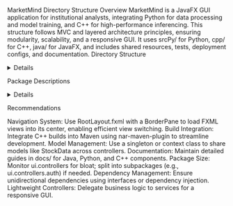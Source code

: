 MarketMind Directory Structure
Overview
MarketMind is a JavaFX GUI application for institutional analysts, integrating Python for data processing and model training, and C++ for high-performance inferencing. This structure follows MVC and layered architecture principles, ensuring modularity, scalability, and a responsive GUI. It uses srcPy/ for Python, cpp/ for C++, java/ for JavaFX, and includes shared resources, tests, deployment configs, and documentation.
Directory Structure
<details>
<pre>
MarketMind/
├── pom.xml                         # Maven configuration for Java dependencies and C++ build integration using nar-maven-plugin
├── README.md                       # Project overview, setup instructions, and usage guide
├── LICENSE                         # License information for the project
├── .gitattributes                  # Git file attributes to manage line endings and diffs
├── .gitignore                      # Git ignore rules for build artifacts, IDE files, and temporary files
├── VERSION.md                      # Tracks project version and release notes
├── pytest.ini                      # Configures pytest for Python unit tests
├── srcPy/                          # Python 3.9+ scripts for data pipeline, machine learning, and trading
│   ├── __init__.py                 # Initializes srcPy as a Python package
│   ├── data/                       # Handles data loading and preprocessing
│   │   ├── __init__.py             # Initializes data as a Python package
│   │   ├── alternative_data.py     # Fetches alternative data (social media, supply chain, ESG, insider) from APIs
│   │   ├── data_cleaning.py        # Applies outlier detection, Kalman filtering, and normalization to raw data
│   │   ├── ib_api.py               # Manages Interactive Brokers API connection using ib_insync
│   │   ├── ib_data_collection.py   # Collects high-frequency intraday data from IB API
│   │   ├── fundamental_data.py     # Retrieves financial statements and metrics (e.g., P/E, Debt-to-Equity)
│   │   ├── market_data.py          # Collects economic indicators (e.g., GDP, VIX) from external APIs or CSVs
│   │   ├── specialized_data.py     # Loads and validates insider trading or ESG data
│   │   └── data_loader.py          # Integrates with InfluxDB for time-series data storage
│   ├── models/                     # Machine learning model training and evaluation
│   │   ├── __init__.py             # Initializes models as a Python package
│   │   ├── ensemble/               # Ensemble model implementations
│   │   │   └── ensemble_model.py   # Combines Transformer with XGBoost and ARIMA for enhanced predictions
│   │   ├── custom_models.py        # Defines proprietary Transformer layers for stock prediction
│   │   ├── transformer_model.py    # Implements Transformer architecture for stock price forecasting
│   │   ├── lstm_model.py           # Optional LSTM layer for capturing local patterns
│   │   ├── tcn_model.py            # Optional TCN layer for temporal convolutions
│   │   ├── hybrid_model.py         # Combines Transformer with LSTM/TCN for improved accuracy
│   │   ├── train_model.py          # Trains models with short-term horizons and online learning
│   │   └── evaluate_model.py       # Evaluates model performance using SHAP and statistical metrics
│   ├── predict/                    # Prediction logic for deployment
│   │   ├── __init__.py             # Initializes predict as a Python package
│   │   └── make_prediction.py      # Generates stock price predictions, exposed via gRPC
│   ├── strategies/                 # Trading strategy implementations
│   │   ├── stat_arb.py             # Implements statistical arbitrage trading logic
│   │   └── momentum.py             # Implements momentum-based trading logic
│   ├── utils/                      # Utility functions for shared tasks
│   │   ├── __init__.py             # Initializes utils as a Python package
│   │   ├── risk_management.py      # Implements Kelly criterion, stop-losses, and drawdown monitoring
│   │   ├── portfolio.py            # Optimizes portfolio allocation with capital limits
│   │   ├── config.py               # Defines IB API settings (e.g., host, port, client_id)
│   │   ├── logger.py               # Configures logging for console and pytest compatibility
│   │   ├── validators.py           # Validates inputs (e.g., ticker symbols, date ranges) with clear errors
│   │   └── exceptions.py           # Defines custom exceptions (e.g., IBConnectionError, DataFetchError)
│   ├── trading.py                  # Automates trade execution via IB API with leverage and risk controls
│   ├── backtesting.py              # Conducts historical trading simulations across market conditions
│   ├── simulation.py               # Manages paper and live trading simulations with performance logging
│   └── requirements.txt            # Lists Python dependencies (e.g., ib_insync>=0.9.70, tensorflow==2.19.0)
├── cpp/                            # C++17 backend for high-performance inference
│   ├── include/                    # Header files with Doxygen-style comments
│   │   ├── api_server.h            # Defines gRPC server interface for prediction requests
│   │   ├── model.h                 # Interface for loading and running ML model inference
│   │   ├── data_loader.h           # Interface for loading preprocessed data into memory
│   │   └── utils.h                 # Utility functions (e.g., logging, error handling)
│   ├── src/                        # Source files with single-responsibility implementations
│   │   ├── api_server.cpp          # Implements gRPC server with thread pool for concurrent requests
│   │   ├── model.cpp               # Performs sub-millisecond inference using CUDA
│   │   ├── data_loader.cpp         # Loads binary data for inference with validation
│   │   ├── main.cpp                # Entry point: Initializes and runs the gRPC server
│   │   └── utils.cpp               # Implements shared utilities (e.g., string parsing, logging)
│   └── CMakeLists.txt              # Configures build with gRPC, CUDA, and optimization flags
├── java/                           # Java 17 GUI frontend using JavaFX
│   ├── src/com/example/
│   │   ├── ui/
│   │   │   ├── controllers/
│   │   │   │   ├── DashboardController.java  # Handles dashboard UI events, displays stock data
│   │   │   │   ├── LoginController.java     # Manages login UI and authentication
│   │   │   │   └── SettingsController.java  # Controls settings UI for user preferences
│   │   │   └── views/                       # Optional: Custom UI components
│   │   │       └── CustomChartNode.java     # Reusable JavaFX node for chart visualizations
│   │   ├── integration/
│   │   │   ├── PythonRunner.java            # Executes Python scripts via ProcessBuilder
│   │   │   ├── InferenceJNI.java            # Interfaces with C++ inference via JNI
│   │   │   └── BackendClient.java           # gRPC client to fetch predictions from C++ backend
│   │   ├── services/
│   │   │   ├── DataFetchService.java        # Fetches market data asynchronously
│   │   │   └── UserAuthService.java         # Handles user authentication logic
│   │   ├── utils/
│   │   │   ├── JSONParser.java              # Parses JSON data for configuration and models
│   │   │   └── DateUtils.java               # Formats dates for UI display
│   │   ├── persistence/
│   │   │   └── UserPrefsManager.java        # Saves and loads user preferences to JSON
│   │   ├── models/
│   │   │   ├── UserPrefs.java               # Model for user preferences (e.g., theme, layout)
│   │   │   └── StockData.java               # Model for stock data (e.g., ticker, price)
│   │   └── MainApp.java                     # JavaFX entry point, manages navigation and startup
│   └── resources/
│       ├── fxml/
│       │   ├── RootLayout.fxml              # Main layout with BorderPane for view switching
│       │   ├── Dashboard.fxml               # Dashboard view with stock data and predictions
│       │   ├── Login.fxml                   # Login view for user authentication
│       │   └── Settings.fxml                # Settings view for user preferences
│       ├── css/
│       │   ├── styles.css                   # Global JavaFX styling (e.g., dark theme)
│       │   └── dashboard.css                # Dashboard-specific styling
│       └── config/
│           └── application.properties       # App-wide settings (e.g., API endpoints)
├── data/                           # Shared data storage
│   ├── raw/                        # Unprocessed data from various sources
│   │   ├── historical_prices_ib.csv # IB-sourced stock prices (timestamp, open, close)
│   │   ├── financial_statements.csv # Fundamental data (revenue, EPS)
│   │   ├── economic_indicators.csv  # Economic indicators (interest rates, VIX)
│   │   └── specialized_data.csv     # Insider trades, ESG scores
│   ├── processed/                  # Preprocessed data for training/inference
│   │   └── processed_data.bin      # Binary format (optional, replaced by InfluxDB)
│   ├── datasets/                   # Training and test data
│   │   └── training_data.csv       # Dataset for model training
│   └── config.yaml                 # App configuration (e.g., IB API endpoint, hyperparameters)
├── models/                         # Trained model storage
│   └── v1/
│       ├── saved_model.onnx        # Exported Transformer or hybrid model in ONNX format
│       └── metadata.json           # Model metadata (e.g., version, training params)
├── tests/                          # Test suite for all components
│   ├── python/                     # Python unit tests using pytest
│   │   ├── test_alternative_data.py # Verifies fetching and processing of alternative data
│   │   ├── test_ensemble_model.py   # Tests ensemble model accuracy and weighting
│   │   ├── test_trading.py          # Ensures automated trading logic and IB API integration
│   │   ├── test_risk_management.py  # Validates Kelly criterion, stop-losses, and drawdown
│   │   ├── test_ib_data_collection.py # Verifies IB API data retrieval and error handling
│   │   └── test_ib_api.py           # Tests IB API connection and authentication
│   ├── cpp/                        # C++ unit tests using Google Test
│   │   ├── test_api_server.cpp      # Tests gRPC server request handling and concurrency
│   │   ├── test_model.cpp           # Verifies model inference accuracy with Transformer
│   │   ├── test_data_loader.cpp     # Ensures robust data loading for inference
│   ├── java/                       # Java unit tests using JUnit
│   │   ├── ui/
│   │   │   ├── controllers/
│   │   │   │   ├── DashboardControllerTest.java  # Tests dashboard UI events and data binding; mocks DataFetchService
│   │   │   │   ├── LoginControllerTest.java     # Tests login UI behavior and authentication; mocks UserAuthService
│   │   │   │   └── SettingsControllerTest.java  # Tests settings UI and preference updates; mocks UserPrefsManager
│   │   │   └── views/
│   │   │       └── CustomChartNodeTest.java     # Tests custom chart node rendering and updates (if used)
│   │   ├── integration/
│   │   │   ├── PythonRunnerTest.java            # Tests Python script execution via ProcessBuilder; uses temporary scripts
│   │   │   ├── InferenceJNITest.java            # Tests JNI calls to C++ inference; mocks native methods
│   │   │   └── BackendClientTest.java           # Tests gRPC client requests; uses a mock gRPC server
│   │   ├── services/
│   │   │   ├── DataFetchServiceTest.java        # Tests asynchronous data fetching; mocks external APIs
│   │   │   └── UserAuthServiceTest.java         # Tests authentication logic; mocks backend responses
│   │   ├── utils/
│   │   │   ├── JSONParserTest.java              # Tests JSON parsing for various input cases
│   │   │   └── DateUtilsTest.java               # Tests date formatting and parsing
│   │   ├── persistence/
│   │   │   └── UserPrefsManagerTest.java        # Tests saving/loading preferences; uses temporary JSON files
│   │   ├── models/
│   │   │   ├── UserPrefsTest.java               # Tests UserPrefs model getters/setters and serialization
│   │   │   └── StockDataTest.java               # Tests StockData model properties and updates
│   │   └── MainAppTest.java                     # Tests JavaFX app startup and navigation; uses TestFX for UI testing
│   ├── integration/
│   │   └── test_end_to_end.py                   # Tests Python-C++-Java workflow with Transformer model
│   ├── run_tests.sh                             # Shell script to execute Python unit tests
│   └── run_tests.bat                            # Windows batch script to execute Python unit tests
├── deployment/
│   ├── influxdb_config.yaml                     # Configures InfluxDB for time-series data storage
│   └── docker-compose.yml                       # Configures cloud GPU deployment (e.g., AWS EC2)
├── docs/
│   ├── java.md                                  # Guide for JavaFX GUI components and setup
│   ├── python.md                                # Guide for Python data pipeline and models
│   ├── cpp.md                                   # Guide for C++ inference backend
│   └── onboarding.md                            # Collaboration guidelines and setup instructions
└── build/
    ├── scripts/
    │   └── build_cpp.sh                         # C++ build script (optional if Maven-integrated)
    └── libs/
        └── libInference.so                      # Compiled C++ shared library for JNI

</pre>
</details>

Package Descriptions
<details>
<pre>
java/src/com/example/ui.controllers: JavaFX controllers paired with FXML files, handling UI events and delegating to services.
java/src/com/example/ui.views: Optional package for custom UI components (e.g., reusable chart nodes).
java/src/com/example/integration: Manages Python, C++, and gRPC interactions.
java/src/com/example/services: Business logic and background tasks for GUI responsiveness.
java/src/com/example/utils: Stateless helper methods.
java/src/com/example/persistence: Local storage for user preferences.
java/src/com/example/models: Domain data objects, independent of UI or persistence.
java/src/com/example/MainApp.java: JavaFX entry point, managing startup and navigation.
srcPy/: Python scripts for data processing, model training, and trading.
cpp/: C++ backend for low-latency inference.
data/: Shared storage for raw and processed data.
models/: Versioned storage for trained models.
tests/: Comprehensive test suite for all components.
deployment/: Configurations for deployment.
docs/: Documentation for maintainability.
</pre>
</details>

Recommendations

Navigation System: Use RootLayout.fxml with a BorderPane to load FXML views into its center, enabling efficient view switching.
Build Integration: Integrate C++ builds into Maven using nar-maven-plugin to streamline development.
Model Management: Use a singleton or context class to share models like StockData across controllers.
Documentation: Maintain detailed guides in docs/ for Java, Python, and C++ components.
Package Size: Monitor ui.controllers for bloat; split into subpackages (e.g., ui.controllers.auth) if needed.
Dependency Management: Ensure unidirectional dependencies using interfaces or dependency injection.
Lightweight Controllers: Delegate business logic to services for a responsive GUI.

